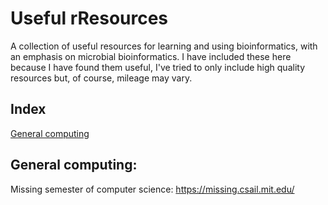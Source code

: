 # Useful rResources
A collection of useful resources for learning and using bioinformatics, with an emphasis on microbial bioinformatics. I have included these here because I have found them useful, I've tried to only include high quality resources but, of course, mileage may vary.

## Index

[General computing](#general-computing)

## General computing:

Missing semester of computer science: https://missing.csail.mit.edu/
